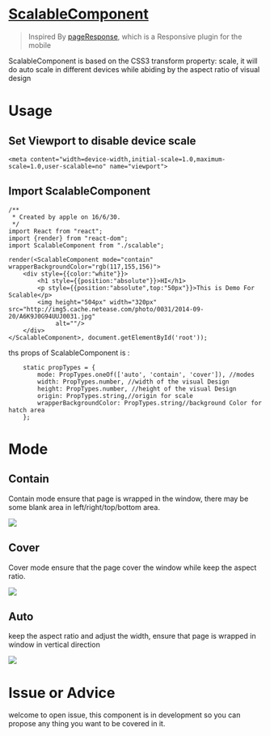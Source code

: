 # [ScalableComponent](https://github.com/wxyyxc1992/Webpack-React-Redux-Boilerplate/tree/master/widgets/components/scalable)

> Inspired By [pageResponse](https://github.com/peunzhang/pageResponse/blob/master/README.md), which is a Responsive plugin for the mobile


ScalableComponent is based on the CSS3 transform property: scale, it will do auto scale in different devices while abiding by the aspect ratio of visual design

# Usage

## Set Viewport to disable device scale
```
<meta content="width=device-width,initial-scale=1.0,maximum-scale=1.0,user-scalable=no" name="viewport">
```

## Import ScalableComponent

```
/**
 * Created by apple on 16/6/30.
 */
import React from "react";
import {render} from "react-dom";
import ScalableComponent from "./scalable";

render(<ScalableComponent mode="contain" wrapperBackgroundColor="rgb(117,155,156)">
    <div style={{color:"white"}}>
        <h1 style={{position:"absolute"}}>HI</h1>
        <p style={{position:"absolute",top:"50px"}}>This is Demo For Scalable</p>
        <img height="504px" width="320px" src="http://img5.cache.netease.com/photo/0031/2014-09-20/A6K9J0G94UUJ0031.jpg"
             alt=""/>
    </div>
</ScalableComponent>, document.getElementById('root'));

```

ths props of ScalableComponent is :

```
    static propTypes = {
        mode: PropTypes.oneOf(['auto', 'contain', 'cover']), //modes
        width: PropTypes.number, //width of the visual Design
        height: PropTypes.number, //height of the visual Design
        origin: PropTypes.string,//origin for scale
        wrapperBackgroundColor: PropTypes.string//background Color for hatch area
    };

```


# Mode

## Contain

Contain mode ensure that page is wrapped in the window, there may be some blank area in left/right/top/bottom area.

![](https://github.com/wxyyxc1992/Webpack-React-Redux-Boilerplate/blob/master/widgets/components/scalable/screenshots/contain.gif?raw=true)

## Cover

Cover mode ensure that the page cover the window while keep the aspect ratio.

![](https://github.com/wxyyxc1992/Webpack-React-Redux-Boilerplate/blob/master/widgets/components/scalable/screenshots/cover.gif?raw=true)

## Auto

keep the aspect ratio and adjust the width, ensure that page is wrapped in window in vertical direction

![](https://github.com/wxyyxc1992/Webpack-React-Redux-Boilerplate/blob/master/widgets/components/scalable/screenshots/auto.gif?raw=true)

# Issue or Advice

welcome to open issue, this component is in development so you can propose any thing you want to be covered in it.

